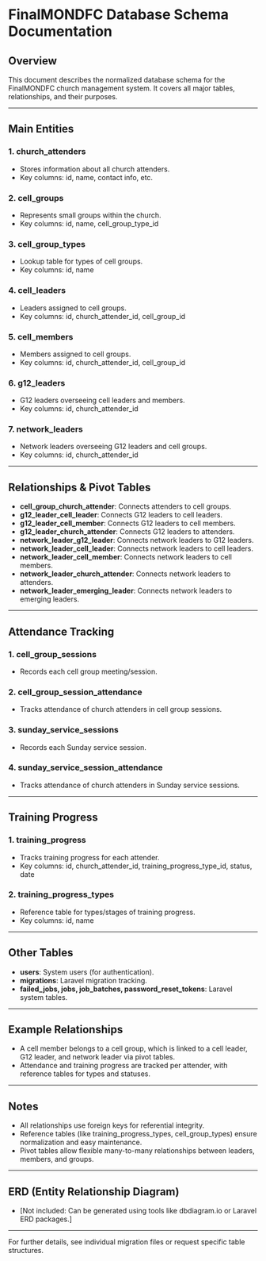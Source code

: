 # FinalMONDFC Database Schema Documentation

## Overview
This document describes the normalized database schema for the FinalMONDFC church management system. It covers all major tables, relationships, and their purposes.

---

## Main Entities

### 1. church_attenders
- Stores information about all church attenders.
- Key columns: id, name, contact info, etc.

### 2. cell_groups
- Represents small groups within the church.
- Key columns: id, name, cell_group_type_id

### 3. cell_group_types
- Lookup table for types of cell groups.
- Key columns: id, name

### 4. cell_leaders
- Leaders assigned to cell groups.
- Key columns: id, church_attender_id, cell_group_id

### 5. cell_members
- Members assigned to cell groups.
- Key columns: id, church_attender_id, cell_group_id

### 6. g12_leaders
- G12 leaders overseeing cell leaders and members.
- Key columns: id, church_attender_id

### 7. network_leaders
- Network leaders overseeing G12 leaders and cell groups.
- Key columns: id, church_attender_id

---

## Relationships & Pivot Tables

- **cell_group_church_attender**: Connects attenders to cell groups.
- **g12_leader_cell_leader**: Connects G12 leaders to cell leaders.
- **g12_leader_cell_member**: Connects G12 leaders to cell members.
- **g12_leader_church_attender**: Connects G12 leaders to attenders.
- **network_leader_g12_leader**: Connects network leaders to G12 leaders.
- **network_leader_cell_leader**: Connects network leaders to cell leaders.
- **network_leader_cell_member**: Connects network leaders to cell members.
- **network_leader_church_attender**: Connects network leaders to attenders.
- **network_leader_emerging_leader**: Connects network leaders to emerging leaders.

---

## Attendance Tracking

### 1. cell_group_sessions
- Records each cell group meeting/session.

### 2. cell_group_session_attendance
- Tracks attendance of church attenders in cell group sessions.

### 3. sunday_service_sessions
- Records each Sunday service session.

### 4. sunday_service_session_attendance
- Tracks attendance of church attenders in Sunday service sessions.

---

## Training Progress

### 1. training_progress
- Tracks training progress for each attender.
- Key columns: id, church_attender_id, training_progress_type_id, status, date

### 2. training_progress_types
- Reference table for types/stages of training progress.
- Key columns: id, name

---

## Other Tables
- **users**: System users (for authentication).
- **migrations**: Laravel migration tracking.
- **failed_jobs, jobs, job_batches, password_reset_tokens**: Laravel system tables.

---

## Example Relationships
- A cell member belongs to a cell group, which is linked to a cell leader, G12 leader, and network leader via pivot tables.
- Attendance and training progress are tracked per attender, with reference tables for types and statuses.

---

## Notes
- All relationships use foreign keys for referential integrity.
- Reference tables (like training_progress_types, cell_group_types) ensure normalization and easy maintenance.
- Pivot tables allow flexible many-to-many relationships between leaders, members, and groups.

---

## ERD (Entity Relationship Diagram)
- [Not included: Can be generated using tools like dbdiagram.io or Laravel ERD packages.]

---

For further details, see individual migration files or request specific table structures.
